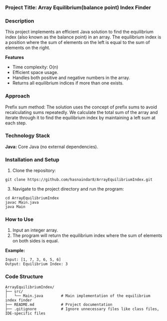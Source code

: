 ### Project Title: Array Equilibrium(balance point) Index Finder
### Description
This project implements an efficient Java solution to find the equilibrium index (also known as the balance point) in an array. The equilibrium index is a position where the sum of elements on the left is equal to the sum of elements on the right.

**Features**

- Time complexity: O(n)
- Efficient space usage.
- Handles both positive and negative numbers in the array.
- Returns all equilibrium indices if more than one exists.

### Approach

Prefix sum method: The solution uses the concept of prefix sums to avoid recalculating sums repeatedly. We calculate the total sum of the array and iterate through it to find the equilibrium index by maintaining a left sum at each step.

### Technology Stack

**Java:** Core Java (no external dependencies).

### Installation and Setup

1. Clone the repository:

`git clone https://github.com/hasnaindar8/ArrayEquilibriumIndex.git`

3. Navigate to the project directory and run the program:
```
cd ArrayEquilibriumIndex
javac Main.java
java Main

``` 
### How to Use

1. Input an integer array.
2. The program will return the equilibrium index where the sum of elements on both sides is equal.

**Example:**
```
Input: [1, 7, 3, 6, 5, 6]
Output: Equilibrium Index: 3

```
### Code Structure

```
ArrayEquilibriumIndex/
├── src/
│   └── Main.java        # Main implementation of the equilibrium index finder
├── README.md            # Project documentation
├── .gitignore           # Ignore unnecessary files like class files, IDE-specific files

```
